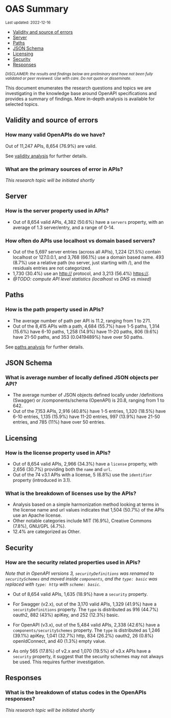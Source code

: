 OAS Summary
================
<sup>Last updated: 2022-12-16</sup>

- <a href="#validity-and-source-of-errors"
  id="toc-validity-and-source-of-errors">Validity and source of errors</a>
- <a href="#server" id="toc-server">Server</a>
- <a href="#paths" id="toc-paths">Paths</a>
- <a href="#json-schema" id="toc-json-schema">JSON Schema</a>
- <a href="#licensing" id="toc-licensing">Licensing</a>
- <a href="#security" id="toc-security">Security</a>
- <a href="#responses" id="toc-responses">Responses</a>

<sup>*DISCLAIMER: the results and findings below are preliminary and
have not been fully validated or peer reviewed. Use with care. Do not
quote or disseminate.*</sup>

This document enumerates the research questions and topics we are
investigating in the knowledge base around OpenAPI specifications and
provides a summary of findings. More in-depth analysis is available for
selected topics.

## Validity and source of errors

### How many valid OpenAPIs do we have?

Out of 11,247 APIs, 8,654 (76.9%) are valid.

See [validity analysis](oas_validity.md) for further details.

### What are the primary sources of error in APIs?

*This research topic will be initiated shortly*

## Server

### How is the server property used in APIs?

- Out of 8,654 valid APIs, 4,382 (50.6%) have a `servers` property, with
  an average of 1.3 server/entry, and a range of 0-14.

### How often do APIs use localhost vs domain based servers?

- Out of the 5,697 server entries (across all APIs), 1,224 (21.5%)
  contain localhost or 127.0.0.1, and 3,768 (66.1%) use a domain based
  name. 493 (8.7%) use a relative path (no server, just starting with
  /), and the residuals entries are not categorized.
- 1,730 (30.4%) use an <http://> protocol, and 3,213 (56.4%) <https://>.
- *@TODO: compute API level statistics (localhost vs DNS vs mixed)*

## Paths

### How is the path property used in APIs?

- The average number of path per API is 11.2, ranging from 1 to 271.
- Out of the 8,415 APIs with a path, 4,684 (55.7%) have 1-5 paths, 1,314
  (15.6%) have 6-10 paths, 1,258 (14.9%) have 11-20 paths, 806 (9.6%)
  have 21-50 paths, and 353 (0.0419489%) have over 50 paths.

See [paths analysis](oas_paths.md) for further details.

## JSON Schema

### What is average number of locally defined JSON objects per API?

- The average number of JSON objects defined locally under /definitions
  (Swagger) or /components/schema (OpenAPI) is 20.8, ranging from 1 to
  642.
- Out of the 7,153 APIs, 2,916 (40.8%) have 1-5 entries, 1,320 (18.5%)
  have 6-10 entries, 1,135 (15.9%) have 11-20 entries, 997 (13.9%) have
  21-50 entries, and 785 (11%) have over 50 entries.

## Licensing

### How is the license property used in APIs?

- Out of 8,654 valid APIs, 2,966 (34.3%) have a `license` property, with
  2,656 (30.7%) providing both the `name` and `url`.
- Out of the 74 v3.1 APIs with a license, 5 (6.8%) use the `identifier`
  property (introduced in 3.1).

### What is the breakdown of licenses use by the APIs?

- Analysis based on a simple harmonization method looking at terms in
  the license name and url values indicates that 1,504 (50.7%) of the
  APIs use an Apache license.
- Other notable categories include MIT (16.9%), Creative Commons (7.8%),
  GNU/GPL (4.7%).
- 12.4% are categorized as Other.

## Security

### How are the security related properties used in APIs?

*Note that in OpenAPI versions 3, `securityDefinitions` was renamed to
`securitySchemes` and moved inside `components`, and the `type: basic`
was replaced with `type: http` with `scheme: basic`.*

- Out of 8,654 valid APIs, 1,635 (18.9%) have a `security` property.

- For Swagger (v2.x), out of the 3,170 valid APIs, 1,329 (41.9%) have a
  `securityDefinitions` property. The `type` is distributed as 916
  (44.7%) oauth2, 882 (43%) apiKey, and 252 (12.3%) basic.

- For OpenAPI (v3.x), out of the 5,484 valid APIs, 2,338 (42.6%) have a
  `components/securitySchemes` property. The `type` is distributed as
  1,246 (39.1%) apiKey, 1,041 (32.7%) http, 834 (26.2%) oauth2, 26
  (0.8%) openIdConnect, and 40 (1.3%) empty value.

- As only 565 (17.8%) of v2.x and 1,070 (19.5%) of v3.x APIs have a
  `security` property, it suggest that the security schemes may not
  always be used. This requires further investigation.

## Responses

### What is the breakdown of status codes in the OpenAPIs responses?

*This research topic will be initiated shortly*
